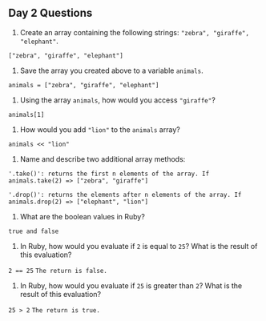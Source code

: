 ## Day 2 Questions

1. Create an array containing the following strings: `"zebra", "giraffe", "elephant"`.

  `["zebra", "giraffe", "elephant"]`

1. Save the array you created above to a variable `animals`.

  `animals = ["zebra", "giraffe", "elephant"]`

1. Using the array `animals`, how would you access `"giraffe"`?

  `animals[1]`

1. How would you add `"lion"` to the `animals` array?

  `animals << "lion"`

1. Name and describe two additional array methods:

  `'.take()': returns the first n elements of the array. If animals.take(2) => ["zebra", "giraffe"]`

  `'.drop()': returns the elements after n elements of the array. If animals.drop(2) => ["elephant", "lion"]`

1. What are the boolean values in Ruby?

  `true and false`

1. In Ruby, how would you evaluate if `2` is equal to `25`? What is the result of this evaluation?

  `2 == 25`
  `The return is false.`

1. In Ruby, how would you evaluate if `25` is greater than `2`? What is the result of this evaluation?

  `25 > 2`
  `The return is true.`

